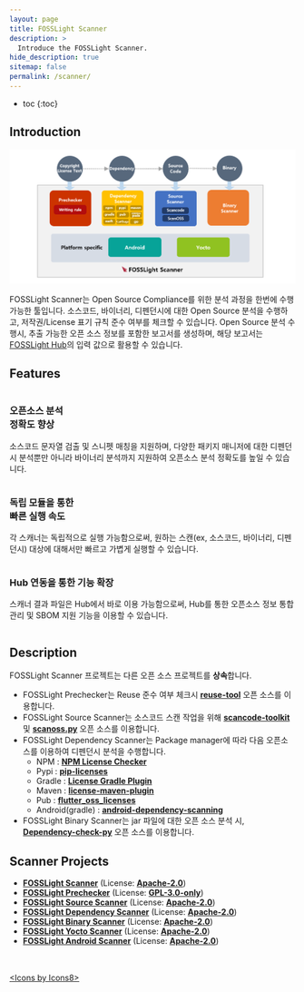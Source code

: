 ```yaml
---
layout: page
title: FOSSLight Scanner
description: >
  Introduce the FOSSLight Scanner.
hide_description: true
sitemap: false
permalink: /scanner/
---
```


* toc
{:toc}

## Introduction

![](../assets/img/fosslight_scanner.png)

FOSSLight Scanner는 Open Source Compliance를 위한 분석 과정을 한번에 수행 가능한 툴입니다. 소스코드, 바이너리, 디펜던시에 대한 Open Source 분석을 수행하고, 저작권/License 표기 규칙 준수 여부를 체크할 수 있습니다. Open Source 분석 수행시, 추출 가능한 오픈 소스 정보를 포함한 보고서를 생성하며, 해당 보고서는 [FOSSLight Hub](/fosslight)의 입력 값으로 활용할 수 있습니다.

## Features
<div class="row">
  <div class="column">
    <div class="feature_card">
      <div class="icon-wrapper">
        <i class="fa-solid fa-magnifying-glass"></i>
      </div>
      <h3>오픈소스 분석<br>정확도 향상</h3>
      <div class="feature_content">
        <p>소스코드 문자열 검출 및 스니펫 매칭을 지원하며, 다양한 패키지 매니저에 대한 디펜던시 분석뿐만 아니라 바이너리 분석까지 지원하여 오픈소스 분석 정확도를 높일 수 있습니다.
        </p>
      </div>
    </div>
  </div>
  <div class="column">
    <div class="feature_card">
      <div class="icon-wrapper">
        <i class="fas fa-gears"></i>
      </div>
      <h3>독립 모듈을 통한 <br>빠른 실행 속도</h3>
      <div class="feature_content">
        <p>각 스캐너는 독립적으로 실행 가능함으로써, 원하는 스캔(ex, 소스코드, 바이너리, 디펜던시) 대상에 대해서만 빠르고 가볍게 실행할 수 있습니다.</p>
      </div>
    </div>
  </div>
  <div class="column">
    <div class="feature_card">
      <div class="icon-wrapper">
        <i class="fa-solid fa-share-nodes"></i>
      </div>
      <h3>Hub 연동을 통한 기능 확장</h3>
      <div class="feature_content">
        <p>스캐너 결과 파일은 Hub에서 바로 이용 가능함으로써, Hub를 통한 오픈소스 정보 통합 관리 및 SBOM 지원 기능을 이용할 수 있습니다.</p>
      </div>
    </div>
  </div>
</div>

## Description

FOSSLight Scanner 프로젝트는 다른 오픈 소스 프로젝트를 **상속**합니다.

- FOSSLight Prechecker는 Reuse 준수 여부 체크시 **[reuse-tool](https://github.com/fsfe/reuse-tool)** 오픈 소스를 이용합니다.
- FOSSLight Source Scanner는 소스코드 스캔 작업을 위해 **[scancode-toolkit](https://github.com/nexB/scancode-toolkit)** 및 **[scanoss.py](https://github.com/scanoss/scanoss.py)** 오픈 소스를 이용합니다.
- FOSSLight Dependency Scanner는 Package manager에 따라 다음 오픈소스를 이용하여 디펜던시 분석을 수행합니다.
  - NPM : **[NPM License Checker](https://github.com/davglass/license-checker)**
  - Pypi : **[pip-licenses](https://github.com/raimon49/pip-licenses)**
  - Gradle : **[License Gradle Plugin](https://github.com/hierynomus/license-gradle-plugin)**
  - Maven : **[license-maven-plugin](https://github.com/mojohaus/license-maven-plugin)**
  - Pub : **[flutter_oss_licenses](https://github.com/espresso3389/flutter_oss_licenses)**
  - Android(gradle) : **[android-dependency-scanning](https://github.com/fosslight/android-dependency-scanning)**
- FOSSLight Binary Scanner는 jar 파일에 대한 오픈 소스 분석 시, **[Dependency-check-py](https://github.com/jhermann/dependency-check-py)** 오픈 소스를 이용합니다.

## Scanner Projects

- [**FOSSLight Scanner**](https://github.com/fosslight/fosslight_scanner) (License: [**Apache-2.0**](https://github.com/fosslight/fosslight_scanner/blob/main/LICENSE))
- [**FOSSLight Prechecker**](https://github.com/fosslight/fosslight_prechecker) (License: [**GPL-3.0-only**](https://github.com/fosslight/fosslight_prechecker/tree/main/LICENSES))
- [**FOSSLight Source Scanner**](https://github.com/fosslight/fosslight_source_scanner) (License: [**Apache-2.0**](https://github.com/fosslight/fosslight_source_scanner/blob/main/LICENSE))
- [**FOSSLight Dependency Scanner**](https://github.com/fosslight/fosslight_dependency_scanner) (License: [**Apache-2.0**](https://github.com/fosslight/fosslight_dependency_scanner/blob/main/LICENSE))
- [**FOSSLight Binary Scanner**](https://github.com/fosslight/fosslight_binary_scanner) (License: [**Apache-2.0**](https://github.com/fosslight/fosslight_binary_scanner/blob/main/LICENSE))
- [**FOSSLight Yocto Scanner**](https://github.com/fosslight/fosslight_yocto_scanner) (License: [**Apache-2.0**](https://github.com/fosslight/fosslight_yocto_scanner/blob/main/LICENSE))
- [**FOSSLight Android Scanner**](https://github.com/fosslight/fosslight_android_scanner) (License: [**Apache-2.0**](https://github.com/fosslight/fosslight_android_scanner/blob/main/LICENSE))

<br/>
<br/>
<div class="right"><a href="https://icons8.com/icon">&lt;Icons by Icons8&gt;</a></div>
